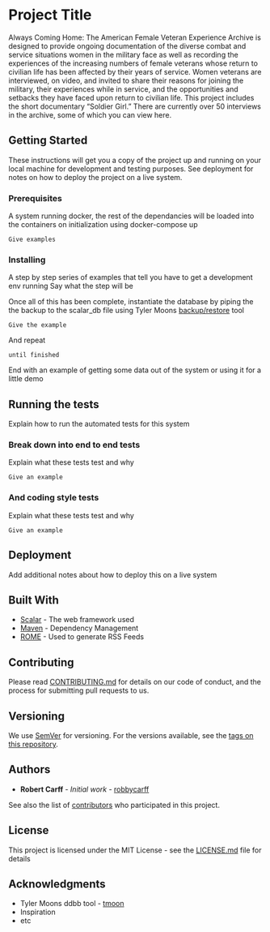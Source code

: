 # Project Title

Always Coming Home: The American Female Veteran Experience Archive is designed to provide ongoing documentation of the diverse combat and service situations women in the military face as well as recording the experiences of the increasing numbers of female veterans whose return to civilian life has been affected by their years of service. Women veterans are interviewed, on video, and invited to share their reasons for joining the military, their experiences while in service, and the opportunities and setbacks they have faced upon return to civilian life. This project includes the short documentary “Soldier Girl.” There are currently over 50 interviews in the archive, some of which you can view here.

## Getting Started

These instructions will get you a copy of the project up and running on your local machine for development and testing purposes. See deployment for notes on how to deploy the project on a live system.

### Prerequisites
A system running docker, the rest of the dependancies will be loaded into the containers on initialization using docker-compose up

```
Give examples
```
### Installing

A step by step series of examples that tell you have to get a development env running
Say what the step will be

Once all of this has been complete,
instantiate the database by piping the the backup to the scalar_db file using
Tyler Moons [backup/restore](https://github.com/CDH-SC/ddbb) tool


```
Give the example
```

And repeat

```
until finished
```

End with an example of getting some data out of the system or using it for a little demo

## Running the tests

Explain how to run the automated tests for this system

### Break down into end to end tests

Explain what these tests test and why

```
Give an example
```

### And coding style tests

Explain what these tests test and why

```
Give an example
```

## Deployment

Add additional notes about how to deploy this on a live system

## Built With

* [Scalar](https://scalar.me/anvc/scalar/) - The web framework used
* [Maven](https://maven.apache.org/) - Dependency Management
* [ROME](https://rometools.github.io/rome/) - Used to generate RSS Feeds

## Contributing

Please read [CONTRIBUTING.md](https://gist.github.com/PurpleBooth/b24679402957c63ec426) for details on our code of conduct, and the process for submitting pull requests to us.

## Versioning

We use [SemVer](http://semver.org/) for versioning. For the versions available, see the [tags on this repository](https://github.com/your/project/tags).

## Authors

* **Robert Carff** - *Initial work* - [robbycarff](https://github.com/robbycarff)


See also the list of [contributors](https://github.com/your/project/contributors) who participated in this project.

## License

This project is licensed under the MIT License - see the [LICENSE.md](LICENSE.md) file for details

## Acknowledgments

* Tyler Moons ddbb tool - [tmoon](https://github.com/tmoon8730)
* Inspiration
* etc
